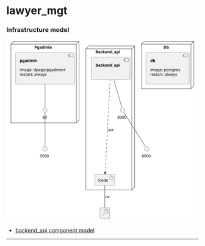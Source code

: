 # lawyer_mgt
### Infrastructure model
![Infrastructure main model](.infragenie/infrastructure_main_model.svg)
- [backend_api component model](.infragenie/backend_api_component_model.svg)

---
